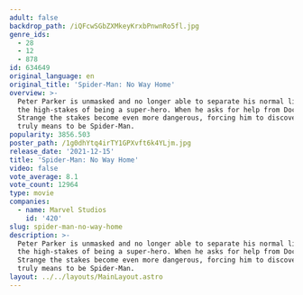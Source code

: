 ```yaml
---
adult: false
backdrop_path: /iQFcwSGbZXMkeyKrxbPnwnRo5fl.jpg
genre_ids:
  - 28
  - 12
  - 878
id: 634649
original_language: en
original_title: 'Spider-Man: No Way Home'
overview: >-
  Peter Parker is unmasked and no longer able to separate his normal life from
  the high-stakes of being a super-hero. When he asks for help from Doctor
  Strange the stakes become even more dangerous, forcing him to discover what it
  truly means to be Spider-Man.
popularity: 3856.503
poster_path: /1g0dhYtq4irTY1GPXvft6k4YLjm.jpg
release_date: '2021-12-15'
title: 'Spider-Man: No Way Home'
video: false
vote_average: 8.1
vote_count: 12964
type: movie
companies:
  - name: Marvel Studios
    id: '420'
slug: spider-man-no-way-home
description: >-
  Peter Parker is unmasked and no longer able to separate his normal life from
  the high-stakes of being a super-hero. When he asks for help from Doctor
  Strange the stakes become even more dangerous, forcing him to discover what it
  truly means to be Spider-Man.
layout: ../../layouts/MainLayout.astro
---
```


